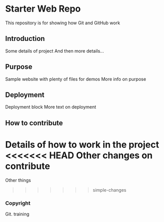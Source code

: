 # Starter Web Repo

This repository is for showing how Git and GitHub work

## Introduction

Some details of project
And then more details...

## Purpose

Sample website with plenty of files for demos
More info on purpose

## Deployment

Deployment block
More text on deployment

## How to contribute

Details of how to work in the project
<<<<<<< HEAD
Other changes on contribute
=======
Other things
>>>>>>> simple-changes

### Copyright

Git. training